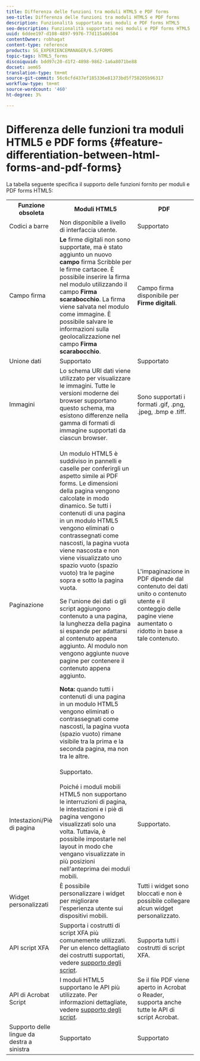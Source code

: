 ```yaml
---
title: Differenza delle funzioni tra moduli HTML5 e PDF forms
seo-title: Differenza delle funzioni tra moduli HTML5 e PDF forms
description: Funzionalità supportata nei moduli e PDF forms HTML5
seo-description: Funzionalità supportata nei moduli e PDF forms HTML5
uuid: 6ddee197-d108-4897-9976-77d115a06504
contentOwner: robhagat
content-type: reference
products: SG_EXPERIENCEMANAGER/6.5/FORMS
topic-tags: hTML5_forms
discoiquuid: bdd97c20-d1f2-4898-9862-1a6a8071be88
docset: aem65
translation-type: tm+mt
source-git-commit: 56c6cfd437ef185336e81373bd5f758205b96317
workflow-type: tm+mt
source-wordcount: '460'
ht-degree: 3%

---
```



# Differenza delle funzioni tra moduli HTML5 e PDF forms {#feature-differentiation-between-html-forms-and-pdf-forms}

La tabella seguente specifica il supporto delle funzioni fornito per moduli e PDF forms HTML5:

<table>
 <tbody>
  <tr>
   <th>Funzione obsoleta</th>
   <th>Moduli HTML5</th>
   <th>PDF</th>
  </tr>
  <tr>
   <td>Codici a barre<br /> </td>
   <td>Non disponibile a livello di interfaccia utente. </td>
   <td>Supportato</td>
  </tr>
  <tr>
   <td>Campo firma<br /> </td>
   <td><strong>Le </strong> firme digitali non sono supportate, ma è stato aggiunto un nuovo  <strong>campo </strong> firma Scribble per le firme cartacee. È possibile inserire la firma nel modulo utilizzando il campo <strong>Firma scarabocchio</strong>. La firma viene salvata nel modulo come immagine. È possibile salvare le informazioni sulla geolocalizzazione nel campo <strong>Firma scarabocchio</strong>.</td>
   <td>Campo firma disponibile per <strong>Firme digitali</strong>.</td>
  </tr>
  <tr>
   <td>Unione dati</td>
   <td>Supportato</td>
   <td>Supportato</td>
  </tr>
  <tr>
   <td>Immagini</td>
   <td>Lo schema URI dati viene utilizzato per visualizzare le immagini. Tutte le versioni moderne dei browser supportano questo schema, ma esistono differenze nella gamma di formati di immagine supportati da ciascun browser.<br /> </td>
   <td>Sono supportati i formati .gif, .png, .jpeg, .bmp e .tiff.</td>
  </tr>
  <tr>
   <td>Paginazione<br /> </td>
   <td><p>Un modulo HTML5 è suddiviso in pannelli e caselle per conferirgli un aspetto simile ai PDF forms. Le dimensioni della pagina vengono calcolate in modo dinamico. Se tutti i contenuti di una pagina in un modulo HTML5 vengono eliminati o contrassegnati come nascosti, la pagina vuota viene nascosta e non viene visualizzato uno spazio vuoto (spazio vuoto) tra le pagine sopra e sotto la pagina vuota.</p> <p>Se l'unione dei dati o gli script aggiungono contenuto a una pagina, la lunghezza della pagina si espande per adattarsi al contenuto appena aggiunto. Al modulo non vengono aggiunte nuove pagine per contenere il contenuto appena aggiunto. </p> <p><strong>Nota:</strong> quando tutti i contenuti di una pagina in un modulo HTML5 vengono eliminati o contrassegnati come nascosti, la pagina vuota (spazio vuoto) rimane visibile tra la prima e la seconda pagina, ma non tra le altre.</p> </td>
   <td>L'impaginazione in PDF dipende dal contenuto dei dati unito o contenuto utente e il conteggio delle pagine viene aumentato o ridotto in base a tale contenuto.</td>
  </tr>
  <tr>
   <td>Intestazioni/Piè di pagina </td>
   <td>Supportato. <br /> <br /> Poiché i moduli mobili HTML5 non supportano le interruzioni di pagina, le intestazioni e i piè di pagina vengono visualizzati solo una volta. Tuttavia, è possibile impostarle nel layout in modo che vengano visualizzate in più posizioni nell'anteprima dei moduli mobili.<br /> </td>
   <td>Supportato.</td>
  </tr>
  <tr>
   <td>Widget personalizzati</td>
   <td>È possibile personalizzare i widget per migliorare l'esperienza utente sui dispositivi mobili.<br /> </td>
   <td>Tutti i widget sono bloccati e non è possibile collegare alcun widget personalizzato.<br /> </td>
  </tr>
  <tr>
   <td>API script XFA</td>
   <td>Supporta i costrutti di script XFA più comunemente utilizzati. Per un elenco dettagliato dei costrutti supportati, vedere <a href="/help/forms/using/scripting-support.md">supporto degli script</a>.</td>
   <td>Supporta tutti i costrutti di script XFA.</td>
  </tr>
  <tr>
   <td> API di Acrobat Script </td>
   <td>I moduli HTML5 supportano le API più utilizzate. Per informazioni dettagliate, vedere <a href="/help/forms/using/scripting-support.md">supporto degli script</a>.</td>
   <td>Se il file PDF viene aperto in  Acrobat o Reader, supporta anche tutte le API di script  Acrobat.</td>
  </tr>
  <tr>
   <td>Supporto delle lingue da destra a sinistra </td>
   <td>Supportato</td>
   <td>Supportato</td>
  </tr>
 </tbody>
</table>

<!--Follow the best practices to enable a form template for HTML5 renditions and ensure that the behavior and appearance of HTML5 forms and XFA-based PDF is consistent. For detailed list of best practices, see [Best practices to design an HTML5 form.](/help/forms/using/best-practices-design-html5-forms.md)-->
